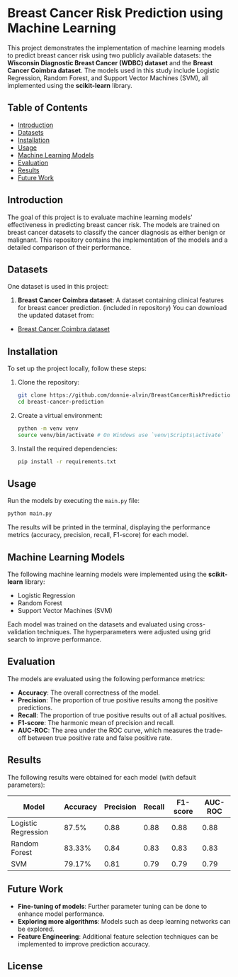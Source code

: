 # Breast Cancer Risk Prediction using Machine Learning

This project demonstrates the implementation of machine learning models to predict breast cancer risk using two publicly available datasets: the **Wisconsin Diagnostic Breast Cancer (WDBC) dataset** and the **Breast Cancer Coimbra dataset**. The models used in this study include Logistic Regression, Random Forest, and Support Vector Machines (SVM), all implemented using the **scikit-learn** library.

## Table of Contents
- [Introduction](#introduction)
- [Datasets](#datasets)
- [Installation](#installation)
- [Usage](#usage)
- [Machine Learning Models](#machine-learning-models)
- [Evaluation](#evaluation)
- [Results](#results)
- [Future Work](#future-work)

## Introduction
The goal of this project is to evaluate machine learning models' effectiveness in predicting breast cancer risk. The models are trained on breast cancer datasets to classify the cancer diagnosis as either benign or malignant. This repository contains the implementation of the models and a detailed comparison of their performance.

## Datasets
One dataset is used in this project:

1. **Breast Cancer Coimbra dataset**: A dataset containing clinical features for breast cancer prediction.
(included in repository)
You can download the updated dataset from:
- [Breast Cancer Coimbra dataset](https://archive.ics.uci.edu/ml/datasets/Breast+Cancer+Coimbra)

## Installation
To set up the project locally, follow these steps:

1. Clone the repository:
   ```bash
   git clone https://github.com/donnie-alvin/BreastCancerRiskPrediction-usingMachineLearning.git
   cd breast-cancer-prediction
   ```

2. Create a virtual environment:
   ```bash
   python -m venv venv
   source venv/bin/activate # On Windows use `venv\Scripts\activate`
   ```

3. Install the required dependencies:
   ```bash
   pip install -r requirements.txt
   ```

## Usage
Run the models by executing the `main.py` file:
```bash
python main.py
```

The results will be printed in the terminal, displaying the performance metrics (accuracy, precision, recall, F1-score) for each model.

## Machine Learning Models
The following machine learning models were implemented using the **scikit-learn** library:
- Logistic Regression
- Random Forest
- Support Vector Machines (SVM)

Each model was trained on the datasets and evaluated using cross-validation techniques. The hyperparameters were adjusted using grid search to improve performance.

## Evaluation
The models are evaluated using the following performance metrics:
- **Accuracy**: The overall correctness of the model.
- **Precision**: The proportion of true positive results among the positive predictions.
- **Recall**: The proportion of true positive results out of all actual positives.
- **F1-score**: The harmonic mean of precision and recall.
- **AUC-ROC**: The area under the ROC curve, which measures the trade-off between true positive rate and false positive rate.

## Results
The following results were obtained for each model (with default parameters):

| Model               | Accuracy | Precision | Recall | F1-score | AUC-ROC |
|---------------------|----------|-----------|--------|----------|---------|
| Logistic Regression | 87.5%    | 0.88      | 0.88   | 0.88     | 0.88    |
| Random Forest       | 83.33%   | 0.84      | 0.83   | 0.83     | 0.83    |
| SVM                 | 79.17%   | 0.81      | 0.79   | 0.79     | 0.79    |

## Future Work
- **Fine-tuning of models**: Further parameter tuning can be done to enhance model performance.
- **Exploring more algorithms**: Models such as deep learning networks can be explored.
- **Feature Engineering**: Additional feature selection techniques can be implemented to improve prediction accuracy.

## License
